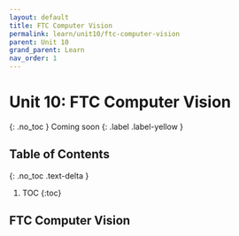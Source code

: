 ```yaml
---
layout: default
title: FTC Computer Vision
permalink: learn/unit10/ftc-computer-vision
parent: Unit 10
grand_parent: Learn
nav_order: 1
---
```


# Unit 10: FTC Computer Vision
{: .no_toc }
Coming soon
{: .label .label-yellow }

## Table of Contents
{: .no_toc .text-delta }

1. TOC
{:toc}

## FTC Computer Vision